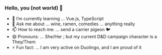 ### Hello, you (not world) 👋

- 🌱 I’m currently learning ... Vue.js, TypeScript
- 💬 Ask me about ... wine, ramen, comedies ... anything really 
- 📫 How to reach me: ... send a carrier pigeon 🐦
- 😄 Pronouns: ... She/Her ; but my current D&D campaign character is a They/Them
- ⚡ Fun fact: ... I am very active on Duolingo, and I am proud of it

